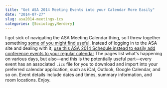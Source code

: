 ```yaml
---
title: "Get ASA 2014 Meeting Events into your Calendar More Easily"
date: "2014-07-27"
slug: asa2014-meetings-ics
categories: [Sociology,Nerdery]
---
```


I got sick of navigating the ASA Meeting Calendar thing, so I threw together something [some of you might find useful](http://kieranhealy.org/asa2014/). Instead of logging in to the ASA site and dealing with it, [use this ASA 2014 Schedule instead to easily add conference events to your regular calendar](http://kieranhealy.org/asa2014/) The pages list what's happening on various days, but also—and this is the potentially useful part—every event has an associated `.ics` file for you to download and import into your preferred calendar application, such as iCal, Outlook, Google Calendar, and so on. Event details include dates and times, summary information, and room locations. Enjoy.
